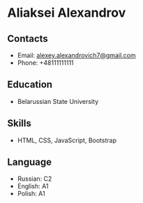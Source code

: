 # Aliaksei Alexandrov

## Contacts

- Email: alexey.alexandrovich7@gmail.com
- Phone: +48111111111

## Education

- Belarussian State University

## Skills

- HTML, CSS, JavaScript, Bootstrap

## Language

- Russian: C2
- English: A1
- Polish: A1